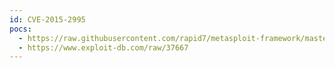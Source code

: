 ```yaml
---
id: CVE-2015-2995
pocs:
  - https://raw.githubusercontent.com/rapid7/metasploit-framework/master/modules/exploits/multi/http/sysaid_rdslogs_file_upload.rb
  - https://www.exploit-db.com/raw/37667
---
```

